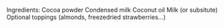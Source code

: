 Ingredients:
Cocoa powder
Condensed milk
Coconut oil
Milk (or subsitute)
Optional toppings (almonds, freezedried strawberries...) 
